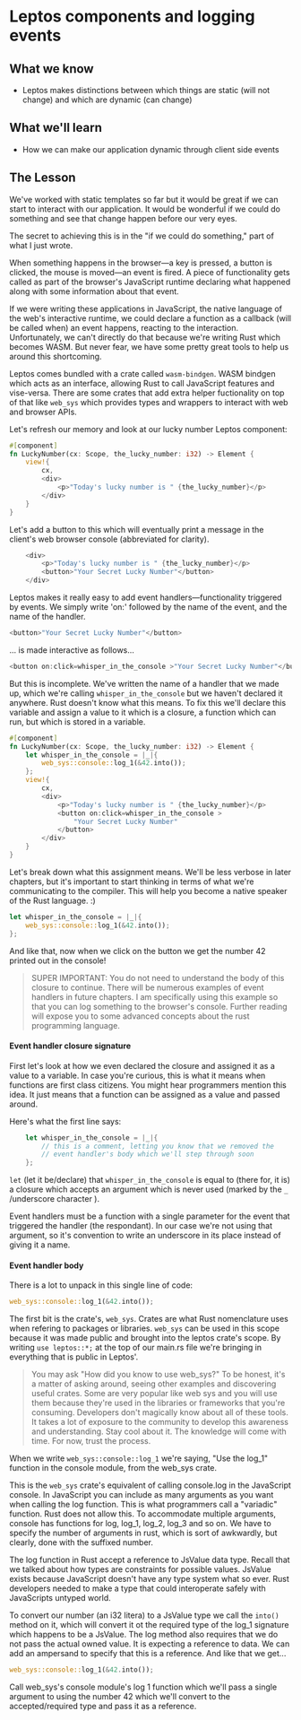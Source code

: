 
# Leptos components and logging events

## What we know
- Leptos makes distinctions between which things are static (will not change) and which are dynamic (can change)

## What we'll learn
- How we can make our application dynamic through client side events

## The Lesson
We've worked with static templates so far but it would be great if we can start to interact with our application. It would be wonderful if we could do something and see that change happen before our very eyes. 

The secret to achieving this is in the "if we could do something," part of what I just wrote.

When something happens in the browser—a key is pressed, a button is clicked, the mouse is moved—an event is fired. A piece of functionality gets called as part of the browser's JavaScript runtime declaring what happened along with some information about that event. 

If we were writing these applications in JavaScript, the native language of the web's interactive runtime, we could declare a function as a callback (will be called when) an event happens, reacting to the interaction. Unfortunately, we can't directly do that because we're writing Rust which becomes WASM. But never fear, we have some pretty great tools to help us around this shortcoming.

Leptos comes bundled with a crate called `wasm-bindgen`. WASM bindgen which acts as an interface, allowing Rust to call JavaScript features and vise-versa. There are some crates that add extra helper fuctionality on top of that like `web_sys` which provides types and wrappers to interact with web and browser APIs.

Let's refresh our memory and look at our lucky number Leptos component:

```rust
#[component]  
fn LuckyNumber(cx: Scope, the_lucky_number: i32) -> Element {  
    view!{  
        cx,  
        <div>  
            <p>"Today's lucky number is " {the_lucky_number}</p>  
        </div>  
    }  
}
```

Let's add a button to this which will eventually print a message in the client's web browser console (abbreviated for clarity).

```rust
	<div>  
		<p>"Today's lucky number is " {the_lucky_number}</p>  
		<button>"Your Secret Lucky Number"</button>  
	</div>  
```

Leptos makes it really easy to add event handlers—functionality triggered by events. We simply write 'on:' followed by the name of the event, and the name of the handler. 

```rust
<button>"Your Secret Lucky Number"</button>  
```

... is made interactive as follows...

```rust
<button on:click=whisper_in_the_console >"Your Secret Lucky Number"</button>  
```

But this is incomplete. We've written the name of a handler that we made up, which we're calling `whisper_in_the_console` but we haven't declared it anywhere. Rust doesn't know what this means. To fix this we'll declare this variable and assign a value to it which is a closure, a function which can run, but which is stored in a variable.

```rust
#[component]  
fn LuckyNumber(cx: Scope, the_lucky_number: i32) -> Element {
	let whisper_in_the_console = |_|{  
	    web_sys::console::log_1(&42.into());
	};  
	view!{  
	    cx,  
	    <div>  
	        <p>"Today's lucky number is " {the_lucky_number}</p>  
	        <button on:click=whisper_in_the_console >
		        "Your Secret Lucky Number"
			</button>  
	    </div>  
	}
}
```

Let's break down what this assignment means. We'll be less verbose in later chapters, but it's important to start thinking in terms of what we're communicating to the compiler. This will help you become a native speaker of the Rust language. :)

```rust
let whisper_in_the_console = |_|{  
    web_sys::console::log_1(&42.into());
};  
```

And like that, now when we click on the button we get the number 42 printed out in the console!

> SUPER IMPORTANT: You do not need to understand the body of this closure to continue. There will be numerous examples of event handlers in future chapters. I am specifically using this example so that you can log something to the browser's console. Further reading will expose you to some advanced concepts about the rust programming language.

#### Event handler closure signature

First let's look at how we even declared the closure and assigned it as a value to a variable. In case you're curious, this is what it means when functions are first class citizens. You might hear programmers mention this idea. It just means that a function can be assigned as a value and passed around.

Here's what the first line says:

```rust
	let whisper_in_the_console = |_|{ 
		// this is a comment, letting you know that we removed the
		// event handler's body which we'll step through soon
	};
```

`let` (let it be/declare) that `whisper_in_the_console` is equal to (there for, it is) a closure which accepts an argument which is never used (marked by the `_` /underscore character ).

 Event handlers must be a function with a single parameter for the event that triggered the handler (the respondant). In our case we're not using that argument, so it's convention to write an underscore in its place instead of giving it a name.

#### Event handler body

There is a lot to unpack in this single line of code:

```rust
web_sys::console::log_1(&42.into());
```

The first bit is the crate's, `web_sys`. Crates are what Rust nomenclature uses when refering to packages or libraries. `web_sys` can be used in this scope because it was made public and brought into the leptos crate's scope. By writing `use leptos::*;` at the top of our main.rs file we're bringing in everything that is public in Leptos'.

> You may ask "How did you know to use web_sys?" To be honest, it's a matter of asking around, seeing other examples and discovering useful crates. Some are very popular like web sys and you will use them because they're used in the libraries or frameworks that you're consuming. Developers don't magically know about all of these tools. It takes a lot of exposure to the community to develop this awareness and understanding. Stay cool about it. The knowledge will come with time. For now, trust the process.

When we write `web_sys::console::log_1` we're saying, "Use the log_1" function in the console module, from the web_sys crate. 

This is the `web_sys` crate's equivalent of calling console.log in the JavaScript console. In JavaScript you can include as many arguments as you want when calling the log function. This is what programmers call a "variadic" function. Rust does not allow this. To accommodate multiple arguments, console has functions for log, log_1, log_2, log_3 and so on. We have to specify the number of arguments in rust, which is sort of awkwardly, but clearly, done with the suffixed number.

The log function in Rust accept a reference to JsValue data type. Recall that we talked about how types are constraints for possible values. JsValue exists because JavaScript doesn't have any type system what so ever. Rust developers needed to make a type that could interoperate safely with JavaScripts untyped world. 

To convert our number (an i32 litera) to a JsValue type we call the `into()` method on it, which will convert it ot the required type of the log_1 signature which happens to be a JsValue. The log method also requires that we do not pass the actual owned value. It is expecting a reference to data. We can add an ampersand to specify that this is a reference.
And like that we get...

```rust
web_sys::console::log_1(&42.into());
```

Call web_sys's console module's log 1 function which we'll pass a single argument to using the number 42 which we'll convert to the accepted/required type and pass it as a reference.






